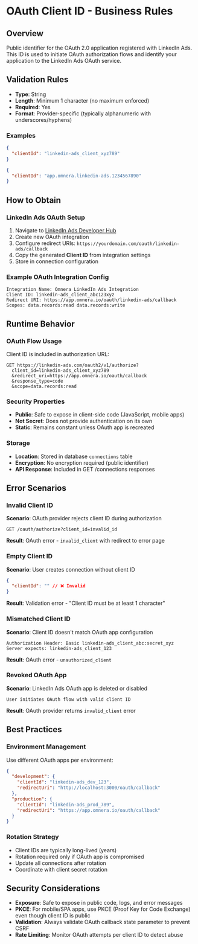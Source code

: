 # OAuth Client ID - Business Rules

## Overview

Public identifier for the OAuth 2.0 application registered with LinkedIn Ads. This ID is used to initiate OAuth authorization flows and identify your application to the LinkedIn Ads OAuth service.

## Validation Rules

- **Type**: String
- **Length**: Minimum 1 character (no maximum enforced)
- **Required**: Yes
- **Format**: Provider-specific (typically alphanumeric with underscores/hyphens)

### Examples

```json
{
  "clientId": "linkedin-ads_client_xyz789"
}
```

```json
{
  "clientId": "app.omnera.linkedin-ads.1234567890"
}
```

## How to Obtain

### LinkedIn Ads OAuth Setup

1. Navigate to [LinkedIn Ads Developer Hub](https://linkedin-ads.com/developers)
2. Create new OAuth integration
3. Configure redirect URIs: `https://yourdomain.com/oauth/linkedin-ads/callback`
4. Copy the generated **Client ID** from integration settings
5. Store in connection configuration

### Example OAuth Integration Config

```
Integration Name: Omnera LinkedIn Ads Integration
Client ID: linkedin-ads_client_abc123xyz
Redirect URI: https://app.omnera.io/oauth/linkedin-ads/callback
Scopes: data.records:read data.records:write
```

## Runtime Behavior

### OAuth Flow Usage

Client ID is included in authorization URL:

```
GET https://linkedin-ads.com/oauth2/v1/authorize?
  client_id=linkedin-ads_client_xyz789
  &redirect_uri=https://app.omnera.io/oauth/callback
  &response_type=code
  &scope=data.records:read
```

### Security Properties

- **Public**: Safe to expose in client-side code (JavaScript, mobile apps)
- **Not Secret**: Does not provide authentication on its own
- **Static**: Remains constant unless OAuth app is recreated

### Storage

- **Location**: Stored in database `connections` table
- **Encryption**: No encryption required (public identifier)
- **API Response**: Included in GET /connections responses

## Error Scenarios

### Invalid Client ID

**Scenario**: OAuth provider rejects client ID during authorization

```
GET /oauth/authorize?client_id=invalid_id
```

**Result**: OAuth error - `invalid_client` with redirect to error page

### Empty Client ID

**Scenario**: User creates connection without client ID

```json
{
  "clientId": "" // ❌ Invalid
}
```

**Result**: Validation error - "Client ID must be at least 1 character"

### Mismatched Client ID

**Scenario**: Client ID doesn't match OAuth app configuration

```
Authorization Header: Basic linkedin-ads_client_abc:secret_xyz
Server expects: linkedin-ads_client_123
```

**Result**: OAuth error - `unauthorized_client`

### Revoked OAuth App

**Scenario**: LinkedIn Ads OAuth app is deleted or disabled

```
User initiates OAuth flow with valid client ID
```

**Result**: OAuth provider returns `invalid_client` error

## Best Practices

### Environment Management

Use different OAuth apps per environment:

```json
{
  "development": {
    "clientId": "linkedin-ads_dev_123",
    "redirectUri": "http://localhost:3000/oauth/callback"
  },
  "production": {
    "clientId": "linkedin-ads_prod_789",
    "redirectUri": "https://app.omnera.io/oauth/callback"
  }
}
```

### Rotation Strategy

- Client IDs are typically long-lived (years)
- Rotation required only if OAuth app is compromised
- Update all connections after rotation
- Coordinate with client secret rotation

## Security Considerations

- **Exposure**: Safe to expose in public code, logs, and error messages
- **PKCE**: For mobile/SPA apps, use PKCE (Proof Key for Code Exchange) even though client ID is public
- **Validation**: Always validate OAuth callback state parameter to prevent CSRF
- **Rate Limiting**: Monitor OAuth attempts per client ID to detect abuse
